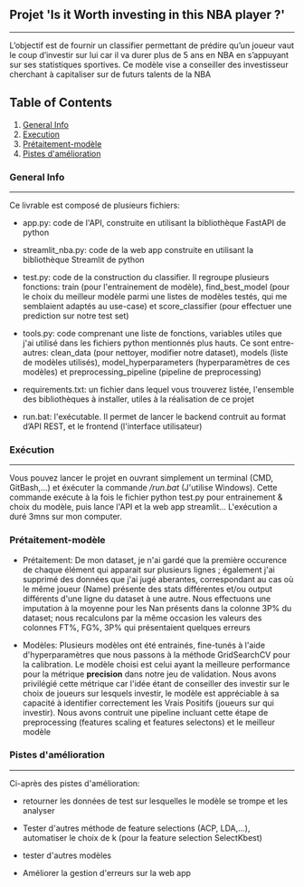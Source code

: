 ## Projet 'Is it Worth investing in this NBA player ?'

***
L’objectif est de fournir un classifier permettant de prédire 
qu’un joueur vaut le coup d’investir sur lui car il va durer plus de 5 ans en NBA en s’appuyant sur ses statistiques sportives. Ce modèle vise a conseiller des investisseur cherchant à capitaliser sur de futurs talents de la NBA


## Table of Contents
1. [General Info](#general-info)
2. [Execution](#exécution)
3. [Prétaitement-modèle](#Prétaitement-modèle)
4. [Pistes d'amélioration](#Améliorations)


<a name="general-info"></a>
### General Info
***
Ce livrable est composé de plusieurs fichiers: 

- app.py: code de l'API, construite en utilisant la bibliothèque FastAPI de python

-  streamlit_nba.py: code de la web app construite en utilisant la bibliothèque Streamlit de python

- test.py: code de la construction du classifier. Il regroupe plusieurs fonctions: train (pour l'entrainement de modèle), find_best_model (pour le choix du meilleur modèle parmi une listes de modèles testés, qui me semblaient adaptés au use-case) et score_classifier (pour effectuer une prediction sur notre test set)

- tools.py: code comprenant une liste de fonctions, variables utiles que j'ai utilisé dans les fichiers python mentionnés plus hauts. Ce sont entre-autres: clean_data (pour nettoyer, modifier notre dataset), models (liste de modèles utilisés), model_hyperparameters (hyperparamètres de ces modèles) et preprocessing_pipeline (pipeline de preprocessing)

- requirements.txt: un fichier dans lequel vous trouverez listée, l'ensemble des bibliothèques à installer, utiles à la réalisation de ce projet

- run.bat: l'exécutable. Il permet de lancer le backend contruit au format d’API REST, et le frontend (l'interface utilisateur)


<a name="exécution"></a>
### Exécution
***
Vous pouvez lancer le projet en ouvrant simplement un terminal (CMD, GitBash,...) et éxécuter la commande */run.bat* (J'utilise Windows). Cette commande exécute à la fois le fichier python test.py pour entrainement & choix du modèle, puis lance l'API et la web app streamlit...
L'exécution a duré 3mns sur mon computer.

<a name="Prétaitement-modèle"></a>
### Prétaitement-modèle

- Prétaitement: De mon dataset, je n'ai gardé que la première occurence de chaque élément qui apparait sur plusieurs lignes ; également j'ai supprimé des données que j'ai jugé aberantes, correspondant au cas où le même joueur (Name) présente des stats différentes et/ou output différents d'une ligne du dataset à une autre. 
Nous effectuons une imputation à la moyenne pour les Nan présents dans la colonne 3P% du dataset; nous recalculons par la même occasion les valeurs des colonnes FT%, FG%, 3P%  qui présentaient quelques erreurs

- Modèles: Plusieurs modèles ont été entrainés, fine-tunés à l'aide d'hyperparamètres que nous passons à la méthode GridSearchCV pour la calibration. Le modèle choisi est celui ayant la meilleure performance pour la métrique **precision** dans notre jeu de validation.
Nous avons privilégié cette métrique car l'idée étant de conseiller des investir sur le choix de joueurs sur lesquels investir, le modèle est appréciable à sa capacité à identifier correctement les Vrais Positifs (joueurs sur qui investir).
Nous avons contruit une pipeline incluant cette étape de preprocessing (features scaling et features selectons) et le meilleur modèle


<a name="Améliorations"></a>
### Pistes d'amélioration
***

Ci-après des pistes d'amélioration:

- retourner les données de test sur lesquelles le modèle se trompe et les analyser

- Tester d'autres méthode de feature selections (ACP, LDA,...),
automatiser le choix de k (pour la feature selection SelectKbest)

- tester d'autres modèles

- Améliorer la gestion d'erreurs sur la web app 


